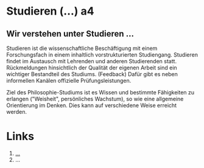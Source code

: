 <!---
   NAME - The NAME of this project is:
ethos

  FILE - The FILENAME of the current file is:
/a4.md

  CREATION - This project was CREATED on:
2017-01-28-16:15:00 UTC

  MODIFICATION - This project was last MODIFIED on:
2017-01-28-16:15:00 UTC

  VERSION - The current VERSION of this project is:
<git-commit-hash>-2017-01-28-16:15:00 UTC

  CREATOR(S) - This project was CREATED by:
Michael Czechowski, Martin Maga

  CONTACT - You can CONTACT the creator(s) or developer(s) of this project at:
E-Mail: mail@martinmaga.de

  COPYRIGHT - The COPYRIGHT holder of this project is:
COPYRIGHT (c) 2016 Martin Maga

  LICENSE - This project is LICENSED under the following license:
Martin Maga 2016 CC BY-SA 4.0 https://creativecommons.org

  SUBFILE – This is a SUBFILE! For more INFORMATION on this project go to:
/README.md
--->

# Studieren (…) a4
## Wir verstehen unter Studieren …
Studieren ist die wissenschaftliche Beschäftigung mit einem Forschungsfach in einem inhaltlich vorstrukturierten Studiengang. Studieren findet im Austausch mit Lehrenden und anderen Studierenden statt. Rückmeldungen hinsichtlich der Qualität der eigenen Arbeit sind ein wichtiger Bestandteil des Studiums. (Feedback) Dafür gibt es neben informellen Kanälen offizielle Prüfungsleistungen.

Ziel des Philosophie-Studiums ist es Wissen und bestimmte Fähigkeiten zu erlangen ("Weisheit", persönliches Wachstum), so wie eine allgemeine Orientierung im Denken. Dies kann auf verschiedene Weise erreicht werden.




# Links
1. […](…)
2. …
